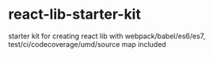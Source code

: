 # react-lib-starter-kit
starter kit for creating react lib with webpack/babel/es6/es7, test/ci/codecoverage/umd/source map included
